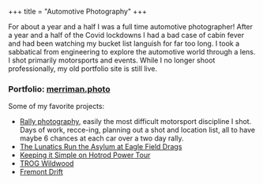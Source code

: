 +++
title = "Automotive Photography"
+++

For about a year and a half I was a full time automotive photographer! After a year and a half of the Covid lockdowns I had a bad case of cabin fever and had been watching my bucket list languish for far too long. I took a sabbatical from engineering to explore the automotive world through a lens. I shot primarily motorsports and events. While I no longer shoot professionally, my old portfolio site is still live.

### Portfolio: [merriman.photo](https://merriman.photo/)

Some of my favorite projects:

- [Rally photography](https://merriman.photo/gallery/rally/), easily the most difficult motorsport discipline I shot. Days of work, recce-ing, planning out a shot and location list, all to have maybe 6 chances at each car over a two day rally.
- [The Lunatics Run the Asylum at Eagle Field Drags](https://merriman.photo/3472/the-lunatics-run-the-asylum-at-eagle-field-drags/)
- [Keeping it Simple on Hotrod Power Tour](https://merriman.photo/4036/keeping-it-simple-on-hot-rod-power-tour/)
- [TROG Wildwood](https://merriman.photo/portfolio/trog-wildwood/)
- [Fremont Drift](https://merriman.photo/portfolio/fremont-drift/)
